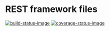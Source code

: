 # REST framework files

[![build-status-image]][travis]
[![coverage-status-image]][codecov]

[build-status-image]: https://travis-ci.org/evansmurithi/django-rest-framework-files.svg?branch=master
[travis]: https://travis-ci.org/evansmurithi/django-rest-framework-files
[coverage-status-image]: https://codecov.io/gh/evansmurithi/django-rest-framework-files/branch/master/graph/badge.svg
[codecov]: https://codecov.io/gh/evansmurithi/django-rest-framework-files
